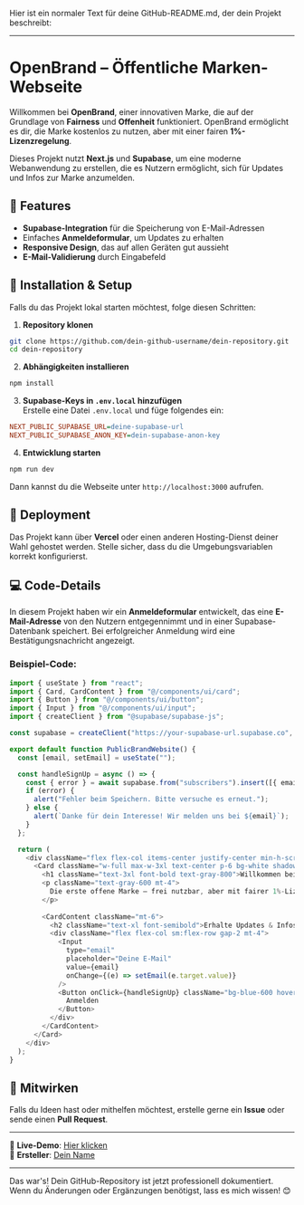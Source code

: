 Hier ist ein normaler Text für deine GitHub-README.md, der dein Projekt beschreibt:

---

# OpenBrand – Öffentliche Marken-Webseite

Willkommen bei **OpenBrand**, einer innovativen Marke, die auf der Grundlage von **Fairness** und **Offenheit** funktioniert. OpenBrand ermöglicht es dir, die Marke kostenlos zu nutzen, aber mit einer fairen **1%-Lizenzregelung**.

Dieses Projekt nutzt **Next.js** und **Supabase**, um eine moderne Webanwendung zu erstellen, die es Nutzern ermöglicht, sich für Updates und Infos zur Marke anzumelden.

## 🌟 Features
- **Supabase-Integration** für die Speicherung von E-Mail-Adressen
- Einfaches **Anmeldeformular**, um Updates zu erhalten
- **Responsive Design**, das auf allen Geräten gut aussieht
- **E-Mail-Validierung** durch Eingabefeld

## 🔧 Installation & Setup

Falls du das Projekt lokal starten möchtest, folge diesen Schritten:

1. **Repository klonen**  
```bash
git clone https://github.com/dein-github-username/dein-repository.git
cd dein-repository
```

2. **Abhängigkeiten installieren**  
```bash
npm install
```

3. **Supabase-Keys in `.env.local` hinzufügen**  
Erstelle eine Datei `.env.local` und füge folgendes ein:  
```ini
NEXT_PUBLIC_SUPABASE_URL=deine-supabase-url
NEXT_PUBLIC_SUPABASE_ANON_KEY=dein-supabase-anon-key
```

4. **Entwicklung starten**  
```bash
npm run dev
```
Dann kannst du die Webseite unter `http://localhost:3000` aufrufen.

## 🚀 Deployment

Das Projekt kann über **Vercel** oder einen anderen Hosting-Dienst deiner Wahl gehostet werden. Stelle sicher, dass du die Umgebungsvariablen korrekt konfigurierst.

## 💻 Code-Details

In diesem Projekt haben wir ein **Anmeldeformular** entwickelt, das eine **E-Mail-Adresse** von den Nutzern entgegennimmt und in einer Supabase-Datenbank speichert. Bei erfolgreicher Anmeldung wird eine Bestätigungsnachricht angezeigt.

### Beispiel-Code:

```javascript
import { useState } from "react";
import { Card, CardContent } from "@/components/ui/card";
import { Button } from "@/components/ui/button";
import { Input } from "@/components/ui/input";
import { createClient } from "@supabase/supabase-js";

const supabase = createClient("https://your-supabase-url.supabase.co", "your-anon-key");

export default function PublicBrandWebsite() {
  const [email, setEmail] = useState("");

  const handleSignUp = async () => {
    const { error } = await supabase.from("subscribers").insert([{ email }]);
    if (error) {
      alert("Fehler beim Speichern. Bitte versuche es erneut.");
    } else {
      alert(`Danke für dein Interesse! Wir melden uns bei ${email}`);
    }
  };

  return (
    <div className="flex flex-col items-center justify-center min-h-screen p-6 bg-gray-100">
      <Card className="w-full max-w-3xl text-center p-6 bg-white shadow-lg rounded-2xl">
        <h1 className="text-3xl font-bold text-gray-800">Willkommen bei OpenBrand</h1>
        <p className="text-gray-600 mt-4">
          Die erste offene Marke – frei nutzbar, aber mit fairer 1%-Lizenzregelung.
        </p>
        
        <CardContent className="mt-6">
          <h2 className="text-xl font-semibold">Erhalte Updates & Infos</h2>
          <div className="flex flex-col sm:flex-row gap-2 mt-4">
            <Input 
              type="email" 
              placeholder="Deine E-Mail" 
              value={email} 
              onChange={(e) => setEmail(e.target.value)}
            />
            <Button onClick={handleSignUp} className="bg-blue-600 hover:bg-blue-700 text-white">
              Anmelden
            </Button>
          </div>
        </CardContent>
      </Card>
    </div>
  );
}
```

## 🤝 Mitwirken

Falls du Ideen hast oder mithelfen möchtest, erstelle gerne ein **Issue** oder sende einen **Pull Request**.

---

📌 **Live-Demo**: [Hier klicken](https://deinprojekt.vercel.app)  
📌 **Ersteller**: [Dein Name](https://github.com/dein-github-username)

---

Das war's! Dein GitHub-Repository ist jetzt professionell dokumentiert. Wenn du Änderungen oder Ergänzungen benötigst, lass es mich wissen! 😊
